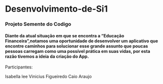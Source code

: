 # Desenvolvimento-de-Si1
### Projeto Semente do Codigo

#### Diante da atual situação em que se encontra a “Educação Financeira”,notamos uma oportunidade de desenvolver um aplicativo que encontre caminhos para solucionar esse grande assunto que poucas pessoas carregam como uma possível prática em suas vidas, por esta razão tivemos a ideia da criação do App.

Participantes:

Isabella lee
Vinicius Figueiredo
Caio Araujo
